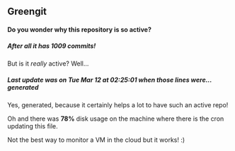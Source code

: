 ## Greengit

#### Do you wonder why this repository is so active?

##### After all it has 1009 commits!

But is it *really* active? Well...

##### Last update was on Tue Mar 12 at 02:25:01 when those lines were... generated

Yes, generated, because it certainly helps a lot to have such an active repo!

Oh and there was **78%** disk usage on the machine
where there is the cron updating this file.

Not the best way to monitor a VM in the cloud but it works! :)
